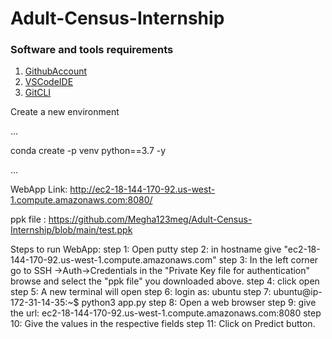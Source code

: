 # Adult-Census-Internship

### Software and tools requirements

1. [GithubAccount](https://github.com)
2. [VSCodeIDE](https://code.visualstudio.com/)
3. [GitCLI](https://git-scm.com/book/en/v2/Getting-Started-The-Command-Line)

Create a new environment

...

conda create -p venv python==3.7 -y

...

WebApp Link: http://ec2-18-144-170-92.us-west-1.compute.amazonaws.com:8080/

ppk file : https://github.com/Megha123meg/Adult-Census-Internship/blob/main/test.ppk

Steps to run WebApp:
step 1: Open putty
step 2: in hostname give "ec2-18-144-170-92.us-west-1.compute.amazonaws.com"
step 3: In the left corner go to SSH ->Auth->Credentials in the "Private Key file for authentication" browse and select the "ppk file" you downloaded above.
step 4: click open
step 5: A new terminal will open
step 6: login as: ubuntu
step 7: ubuntu@ip-172-31-14-35:~$ python3 app.py
step 8: Open a web browser
step 9: give the url: ec2-18-144-170-92.us-west-1.compute.amazonaws.com:8080
step 10: Give the values in the respective fields
step 11: Click on Predict button.
